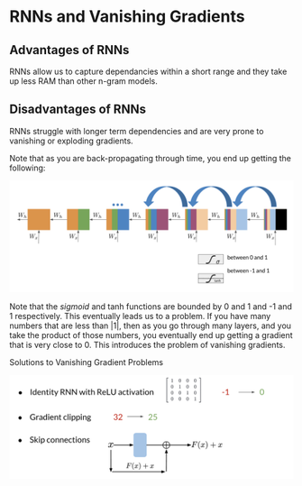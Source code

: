 # RNNs and Vanishing Gradients

## Advantages of RNNs

RNNs allow us to capture dependancies within a short range and they take up less RAM than other n-gram models. 

## Disadvantages of RNNs

RNNs struggle with longer term dependencies and are very prone to vanishing or exploding gradients.

Note that as you are back-propagating through time, you end up getting the following: 

![](s628EX6UTWOtvBF-lN1jnQ_784604c3e3964ed3933b9be9bf1e7b9c_.png)

Note that the *sigmoid* and tanh functions are bounded by 0 and 1 and -1 and 1 respectively. This eventually leads us to a problem. If you have many numbers that are less than |1|, then as you go through many layers, and you take the product of those numbers, you eventually end up getting a gradient that is very close to 0. This introduces the problem of vanishing gradients. 

Solutions to Vanishing Gradient Problems

![](yU2DJiZWS_yNgyYmVtv8rw_95e542cec73f4f48bfed58004c4700a5_Screen-Shot-2.png)
